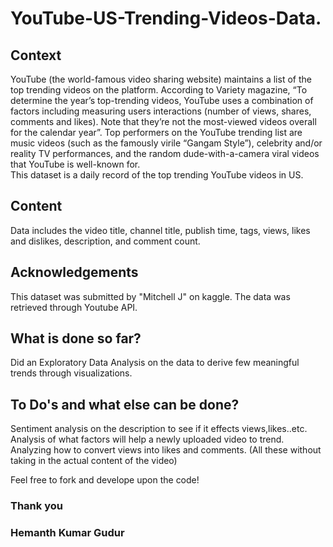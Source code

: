 # YouTube-US-Trending-Videos-Data.
## Context 
YouTube (the world-famous video sharing website) maintains a list of the top trending videos on the platform. According to Variety magazine, “To determine the year’s top-trending videos, YouTube uses a combination of factors including measuring users interactions (number of views, shares, comments and likes). Note that they’re not the most-viewed videos overall for the calendar year”. Top performers on the YouTube trending list are music videos (such as the famously virile “Gangam Style”), celebrity and/or reality TV performances, and the random dude-with-a-camera viral videos that YouTube is well-known for.  
This dataset is a daily record of the top trending YouTube videos in US.  
## Content 
Data includes the video title, channel title, publish time, tags, views, likes and dislikes, description, and comment count.  
## Acknowledgements 
This dataset was submitted by "Mitchell J" on kaggle. The data was retrieved through Youtube API.  
## What is done so far? 
Did an Exploratory Data Analysis on the data to derive few meaningful trends through visualizations.  
## To Do's and what else can be done? 
Sentiment analysis on the description to see if it effects views,likes..etc. Analysis of what factors will help a newly uploaded video to trend. Analyzing how to convert views into likes and comments. (All these without taking in the actual content of the video)  


Feel free to fork and develope upon the code!

### Thank you
### Hemanth Kumar Gudur
